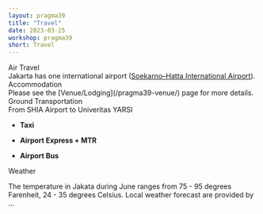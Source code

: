 ```yaml
---
layout: pragma39
title: "Travel"
date: 2023-03-25
workshop: pragma39
short: Travel
---
```



<div class="border39">Air Travel</div>
Jakarta has one international airport (<a href="#">Soekarno–Hatta International Airport</a>). 

<div class="border39">Accommodation</div>
Please see the [Venue/Lodging](/pragma39-venue/) page for more details.

<div class="border39">Ground Transportation</div>

<div class="subtitle">From SHIA Airport to Univeritas YARSI</div>

- **Taxi** <br>

- **Airport Express + MTR** <br>

- **Airport Bus** <br>

<div class="border39">Weather</div>

The temperature in Jakata during June ranges from 75 - 95 degrees Farenheit, 24 - 35 degrees Celsius. Local weather forecast are provided by ...

